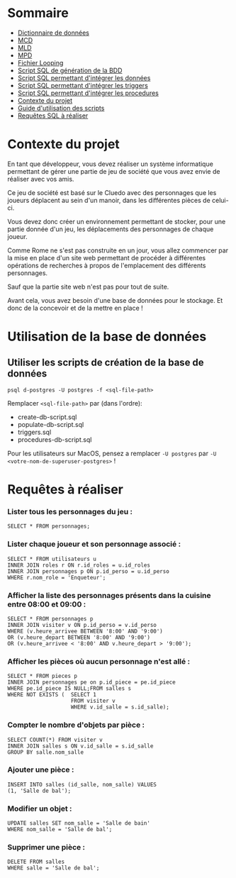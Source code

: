 # Sommaire


- [Dictionnaire de données](/docs/dictionnaire-donnees.md)
- [MCD](/docs/BDD/MCD.png)
- [MLD](/docs/BDD/MLD.png)
- [MPD](/docs/BDD/MPD.png)
- [Fichier Looping](/docs/BDD/mcd.loo)
- [Script SQL de génération de la BDD](/sql/create-db-script.sql)
- [Script SQL permettant d'intégrer les données](/sql/populate-db-script.sql)
- [Script SQL permettant d'intégrer les triggers](/sql/triggers.sql)
- [Script SQL permettant d'intégrer les procedures](/sql/procedures-db-script.sql)
- [Contexte du projet](#contexte-du-projet)
- [Guide d'utilisation des scripts](#utilisation-de-la-base-de-données)
- [Requêtes SQL à réaliser](#requêtes-à-réaliser)

# Contexte du projet
En tant que développeur, vous devez réaliser un système informatique permettant de gérer une partie de jeu de société que vous avez envie de réaliser avec vos amis.<br>

Ce jeu de société est basé sur le Cluedo avec des personnages que les joueurs déplacent au sein d'un manoir, dans les différentes pièces de celui-ci.

Vous devez donc créer un environnement permettant de stocker, pour une partie donnée d'un jeu, les déplacements des personnages de chaque joueur.

Comme Rome ne s'est pas construite en un jour, vous allez commencer par la mise en place d'un site web permettant de procéder à différentes opérations de recherches à propos de l'emplacement des différents personnages.

Sauf que la partie site web n'est pas pour tout de suite.

Avant cela, vous avez besoin d'une base de données pour le stockage. Et donc de la concevoir et de la mettre en place !

# Utilisation de la base de données
## Utiliser les scripts de création de la base de données
```
psql d-postgres -U postgres -f <sql-file-path>
```
Remplacer `<sql-file-path>` par (dans l'ordre):
- create-db-script.sql
- populate-db-script.sql
- triggers.sql
- procedures-db-script.sql  

Pour les utilisateurs sur MacOS, pensez a remplacer `-U postgres` par `-U <votre-nom-de-superuser-postgres>` !

# Requêtes à réaliser

### Lister tous les personnages du jeu :
```
SELECT * FROM personnages;
```
### Lister chaque joueur et son personnage associé :
```
SELECT * FROM utilisateurs u
INNER JOIN roles r ON r.id_roles = u.id_roles
INNER JOIN personnages p ON p.id_perso = u.id_perso
WHERE r.nom_role = 'Enqueteur';

```
### Afficher la liste des personnages présents dans la cuisine entre 08:00 et 09:00 :
```
SELECT * FROM personnages p
INNER JOIN visiter v ON p.id_perso = v.id_perso
WHERE (v.heure_arrivee BETWEEN '8:00' AND '9:00')
OR (v.heure_depart BETWEEN '8:00' AND '9:00')
OR (v.heure_arrivee < '8:00' AND v.heure_depart > '9:00');
```
### Afficher les pièces où aucun personnage n'est allé :
```
SELECT * FROM pieces p
INNER JOIN personnages pe on p.id_piece = pe.id_piece
WHERE pe.id_piece IS NULL;FROM salles s
WHERE NOT EXISTS (  SELECT 1 
                    FROM visiter v
                    WHERE v.id_salle = s.id_salle);
```

### Compter le nombre d'objets par pièce :
```
SELECT COUNT(*) FROM visiter v
INNER JOIN salles s ON v.id_salle = s.id_salle
GROUP BY salle.nom_salle
```
### Ajouter une pièce :
```
INSERT INTO salles (id_salle, nom_salle) VALUES
(1, 'Salle de bal');
```
### Modifier un objet :
```
UPDATE salles SET nom_salle = 'Salle de bain'
WHERE nom_salle = 'Salle de bal';
```
### Supprimer une pièce :
```
DELETE FROM salles
WHERE salle = 'Salle de bal';
```